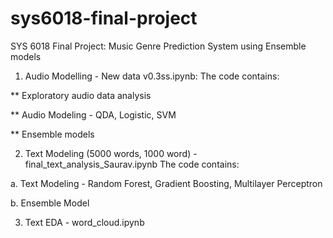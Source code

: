 # sys6018-final-project
SYS 6018 Final Project: Music Genre Prediction System using Ensemble models

1. Audio Modelling - New data v0.3ss.ipynb: 
The code contains:

  ** Exploratory audio data analysis 
  
  ** Audio Modeling - QDA, Logistic, SVM
  
  ** Ensemble models

2. Text Modeling (5000 words, 1000 word) - final_text_analysis_Saurav.ipynb
The code contains:

  a. Text Modeling - Random Forest, Gradient Boosting, Multilayer Perceptron
  
  b. Ensemble Model

3. Text EDA - word_cloud.ipynb
